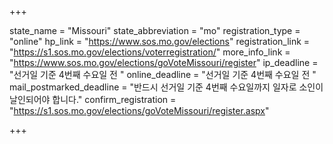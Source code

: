 +++

state_name = "Missouri"
state_abbreviation = "mo"
registration_type = "online"
hp_link = "https://www.sos.mo.gov/elections"
registration_link = "https://s1.sos.mo.gov/elections/voterregistration/"
more_info_link = "https://www.sos.mo.gov/elections/goVoteMissouri/register"
ip_deadline = "선거일 기준 4번째 수요일 전 "
online_deadline = "선거일 기준 4번째 수요일 전 "
mail_postmarked_deadline = "반드시 선거일 기준 4번째 수요일까지 일자로 소인이 날인되어야 합니다."
confirm_registration = "https://s1.sos.mo.gov/elections/goVoteMissouri/register.aspx"

+++